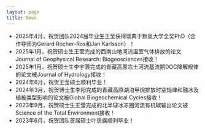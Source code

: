 ```yaml
---
layout: page
title: News
---
```



- 2025年4月，祝贺团队2024届毕业生王莹获得瑞典于默奥大学全奖PhD（合作导师为Gerard Rocher-Ros和Jan Karlsson）！
- 2025年1月，祝贺硕士生王莹完成的西南山地河流温室气体排放的论文Journal of Geophysical Research: Biogeosciences接收！
- 2025年1月，祝贺硕士生李宇灏完成的青藏高原冻土河流基流期DOC降解规律的论文被Journal of Hydrology接收！
- 2024年6月，祝贺王莹硕士顺利毕业！
- 2024年3月，祝贺博士生李阳完成的青藏高原湖泊甲烷排放时空规律和融冰及植被类型影响的论文被Global Biogeochemical Cycles接收！
- 2023年9月，祝贺硕士生王莹完成的北半球冰冻圈河流有机碳输出论文被Science of the Total Environment接收！
- 2023年6月，祝贺团队首届硕士叶思露顺利毕业！

